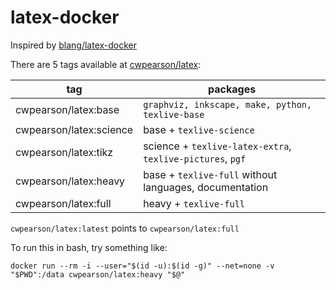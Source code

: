 # latex-docker

Inspired by [blang/latex-docker](https://github.com/blang/latex-docker)

There are 5 tags available at [cwpearson/latex](https://hub.docker.com/r/cwpearson/latex/):

| tag | packages |
| -- | -- |
| cwpearson/latex:base    | `graphviz, inkscape, make, python, texlive-base` |
| cwpearson/latex:science | base + `texlive-science` |
| cwpearson/latex:tikz    | science + `texlive-latex-extra`, `texlive-pictures`, `pgf` |
| cwpearson/latex:heavy   | base + `texlive-full` without languages, documentation
| cwpearson/latex:full    | heavy + `texlive-full`

`cwpearson/latex:latest` points to `cwpearson/latex:full`

To run this in bash, try something like:

    docker run --rm -i --user="$(id -u):$(id -g)" --net=none -v "$PWD":/data cwpearson/latex:heavy "$@"
